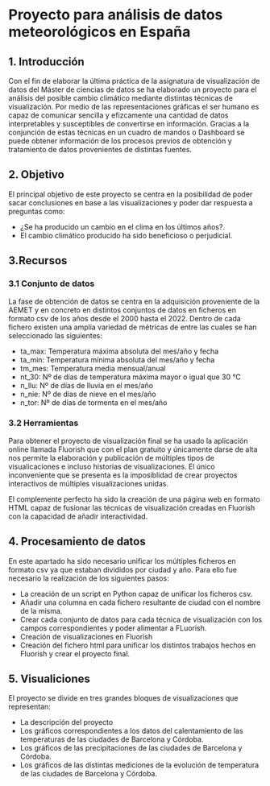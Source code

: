 # Proyecto para análisis de datos meteorológicos en España
## 1. Introducción
Con el fin de elaborar la última práctica de la asignatura de visualización de datos del Máster de ciencias de datos se ha elaborado un proyecto para el análisis del posible cambio climático mediante distintas técnicas de visualización. 
Por medio de las representaciones gráficas el ser humano es capaz de comunicar sencilla y efizcamente una cantidad de datos interpretables y susceptibles de convertirse en información.
Gracias a la conjunción de estas técnicas en un cuadro de mandos o Dashboard se puede obtener información de los procesos previos de obtención y tratamiento de datos provenientes de distintas fuentes.

## 2. Objetivo

El principal objetivo de este proyecto se centra en la posibilidad de poder sacar conclusiones en base a las visualizaciones y poder dar respuesta a preguntas como: 
  - ¿Se ha producido un cambio en el clima en los últimos años?.
  - El cambio climático producido ha sido beneficioso o perjudicial.

## 3.Recursos

### 3.1 Conjunto de datos

La fase de obtención de datos se centra en la adquisición proveniente de la AEMET y en concreto en distintos conjuntos de datos en ficheros en formato csv de los años desde el 2000 hasta el 2022. 
Dentro de cada fichero existen una amplia variedad de métricas de entre las cuales se han seleccionado las siguientes: 

  - ta_max:    Temperatura máxima absoluta del mes/año y fecha
  - ta_min:    Temperatura mínima absoluta del mes/año y fecha
  - tm_mes:    Temperatura media mensual/anual
  - nt_30:     Nº de días de temperatura máxima mayor o igual que 30 °C
  - n_llu:     Nº de días de lluvia en el mes/año
  - n_nie:     Nº de días de nieve en el mes/año
  - n_tor:     Nº de días de tormenta en el mes/año

### 3.2 Herramientas

Para obtener el proyecto de visualización final se ha usado la aplicación online  llamada Fluorish que con el plan gratuito y únicamente darse de alta nos permite la elaboración y publicación de múltiples tipos de visualicaciones e incluso historias de visualizaciones. El único inconveniente que se presenta es la imposiblidad de crear proyectos interactivos de múltiples visualizaciones unidas.

El complemente perfecto ha sido la creación de una página web en formato HTML capaz de fusionar las técnicas de visualización creadas en Fluorish con la capacidad de añadir interactividad.

## 4. Procesamiento de datos

En este apartado ha sido necesario unificar los múltiples ficheros en formato csv ya que estaban divididos por ciudad y año. Para ello fue necesario la realización de los siguientes pasos: 
   - La creación de un script en Python capaz de unificar los ficheros csv.
   - Añadir una columna en cada fichero resultante de ciudad con el nombre de la misma.
   - Crear cada conjunto de datos para cada técnica de visualización con los campos correspondientes y poder alimentar a FLuorish.
   - Creación de visualizaciones en Fluorish
   - Creación del fichero html para unificar los distintos trabajos hechos en Fluorish y crear el proyecto final.

## 5. Visualiciones

El proyecto se divide en tres grandes bloques de visualizaciones que representan: 
   - La descripción del proyecto
   - Los gráficos correspondientes a los datos del calentamiento de las temperaturas de las ciudades de Barcelona y Córdoba.
   - Los gráficos de las precipitaciones de las ciudades de Barcelona y Córdoba.
   - Los gráficos de las distintas mediciones de la evolución de temperatura de las ciudades de Barcelona y Córdoba.
     
